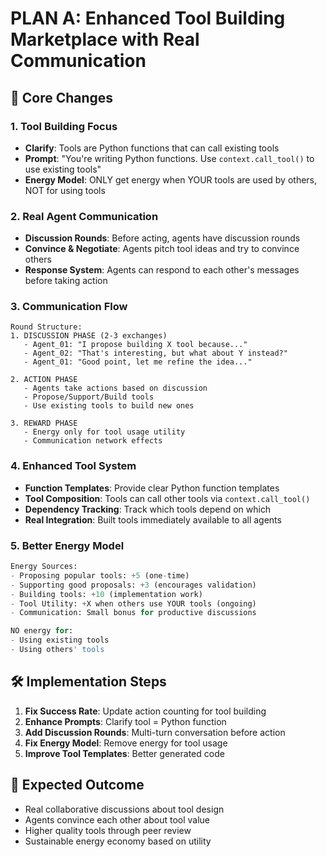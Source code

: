 # PLAN A: Enhanced Tool Building Marketplace with Real Communication

## 🎯 Core Changes

### 1. **Tool Building Focus**
- **Clarify**: Tools are Python functions that can call existing tools
- **Prompt**: "You're writing Python functions. Use `context.call_tool()` to use existing tools"
- **Energy Model**: ONLY get energy when YOUR tools are used by others, NOT for using tools

### 2. **Real Agent Communication**
- **Discussion Rounds**: Before acting, agents have discussion rounds
- **Convince & Negotiate**: Agents pitch tool ideas and try to convince others
- **Response System**: Agents can respond to each other's messages before taking action

### 3. **Communication Flow**
```
Round Structure:
1. DISCUSSION PHASE (2-3 exchanges)
   - Agent_01: "I propose building X tool because..."
   - Agent_02: "That's interesting, but what about Y instead?"
   - Agent_01: "Good point, let me refine the idea..."

2. ACTION PHASE  
   - Agents take actions based on discussion
   - Propose/Support/Build tools
   - Use existing tools to build new ones

3. REWARD PHASE
   - Energy only for tool usage utility
   - Communication network effects
```

### 4. **Enhanced Tool System**
- **Function Templates**: Provide clear Python function templates
- **Tool Composition**: Tools can call other tools via `context.call_tool()`
- **Dependency Tracking**: Track which tools depend on which
- **Real Integration**: Built tools immediately available to all agents

### 5. **Better Energy Model**
```python
Energy Sources:
- Proposing popular tools: +5 (one-time)
- Supporting good proposals: +3 (encourages validation) 
- Building tools: +10 (implementation work)
- Tool Utility: +X when others use YOUR tools (ongoing)
- Communication: Small bonus for productive discussions

NO energy for:
- Using existing tools
- Using others' tools
```

## 🛠 Implementation Steps

1. **Fix Success Rate**: Update action counting for tool building
2. **Enhance Prompts**: Clarify tool = Python function
3. **Add Discussion Rounds**: Multi-turn conversation before action
4. **Fix Energy Model**: Remove energy for tool usage
5. **Improve Tool Templates**: Better generated code

## 🎯 Expected Outcome
- Real collaborative discussions about tool design
- Agents convince each other about tool value
- Higher quality tools through peer review
- Sustainable energy economy based on utility 